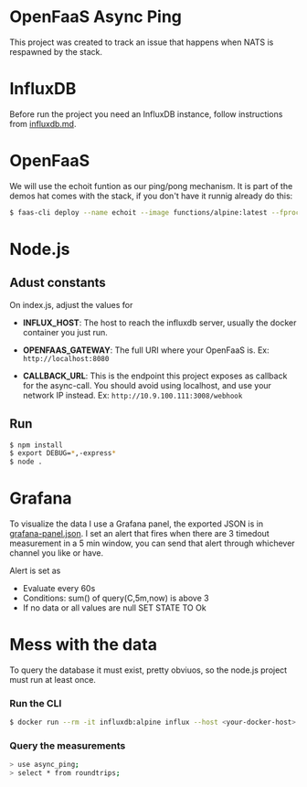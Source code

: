 # OpenFaaS Async Ping

This project was created to track an issue that happens when NATS is respawned by the stack.

# InfluxDB  
Before run the project you need an InfluxDB instance, follow instructions from [influxdb.md](./influxdb.md).

# OpenFaaS
We will use the echoit funtion as our ping/pong mechanism. It is part of the demos hat comes with the stack, if you don't have it runnig already do this:
```bash
$ faas-cli deploy --name echoit --image functions/alpine:latest --fprocess cat
```

# Node.js
## Adust constants
On index.js, adjust the values for

* **INFLUX_HOST**: The host to reach the influxdb server, usually the docker container you just run.

* **OPENFAAS_GATEWAY**: The full URI where your OpenFaaS is. Ex: `http://localhost:8080`

* **CALLBACK_URL**: This is the endpoint this project exposes as callback for the async-call. You should avoid using localhost, and use your network IP instead. Ex: `http://10.9.100.111:3008/webhook`

## Run
```bash
$ npm install
$ export DEBUG=*,-express*
$ node .
```

# Grafana
To visualize the data I use a Grafana panel, the exported JSON is in [grafana-panel.json](./grafana-panel.json).
I set an alert that fires when there are 3 timedout measurement in a 5 min window, you can send that alert through whichever channel you like or have.

Alert is set as
* Evaluate every 60s
* Conditions: sum() of query(C,5m,now) is above 3
* If no data or all values are null SET STATE TO Ok

# Mess with the data
To query the database it must exist, pretty obviuos, so the node.js project must run at least once.

### Run the CLI
```bash
$ docker run --rm -it influxdb:alpine influx --host <your-docker-host>
```
### Query the measurements
```bash
> use async_ping;
> select * from roundtrips;
```
